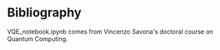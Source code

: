 # Bibliography
 
VQE_notebook.ipynb comes from Vincenzo Savona's doctoral course on Quantum Computing.
